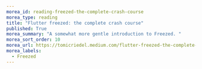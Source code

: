 ```yaml
---
morea_id: reading-freezed-the-complete-crash-course
morea_type: reading
title: "Flutter freezed: the complete crash course"
published: True
morea_summary: "A somewhat more gentle introduction to Freezed. "
morea_sort_order: 10
morea_url: https://tomicriedel.medium.com/flutter-freezed-the-complete-crashcourse-c942e9aa2428
morea_labels: 
  - Freezed
---
```

